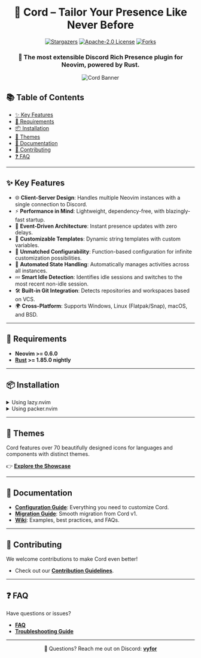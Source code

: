 <div align="center">
  <h1>🧩 <strong>Cord</strong> – Tailor Your Presence Like Never Before</h1>
  <div>
    <a href="https://github.com/vyfor/cord.nvim/stargazers"><img src="https://img.shields.io/github/stars/vyfor/cord.nvim?style=for-the-badge" alt="Stargazers"></a>
    <a href="https://github.com/vyfor/cord.nvim/blob/master/LICENSE"><img src="https://img.shields.io/github/license/vyfor/cord.nvim?style=for-the-badge" alt="Apache-2.0 License"></a>
    <a href="https://github.com/vyfor/cord.nvim/forks"><img src="https://img.shields.io/github/forks/vyfor/cord.nvim?style=for-the-badge" alt="Forks"></a>
  </div>
  <h3>🚀 The most extensible Discord Rich Presence plugin for Neovim, powered by Rust.
  </h3>
  <img src="https://github.com/user-attachments/assets/c6bfcf43-0d93-49f8-b5fc-b78aaeb62090" alt="Cord Banner">
</div>

## 📚 Table of Contents
- [✨ Key Features](#-key-features)
- [🔌 Requirements](#-requirements)
- [📦 Installation](#-installation)
- [🎨 Themes](#-themes)
- [📖 Documentation](#-documentation)
- [🤝 Contributing](#-contributing)
- [❓ FAQ](#-faq)

---

## ✨ Key Features  
- 🌐 **Client-Server Design**: Handles multiple Neovim instances with a single connection to Discord.
- ⚡ **Performance in Mind**: Lightweight, dependency-free, with blazingly-fast startup.
- 🚀 **Event-Driven Architecture**: Instant presence updates with zero delays.  
- 🎨 **Customizable Templates**: Dynamic string templates with custom variables.
- 🔧 **Unmatched Configurability**: Function-based configuration for infinite customization possibilities.
- 🧠 **Automated State Handling**: Automatically manages activities across all instances.
- 💤 **Smart Idle Detection**: Identifies idle sessions and switches to the most recent non-idle session.
- 🛠️ **Built-in Git Integration**: Detects repositories and workspaces based on VCS.
- 🌍 **Cross-Platform**: Supports Windows, Linux (Flatpak/Snap), macOS, and BSD.

---

## 🔌 Requirements  
- **Neovim >= 0.6.0** 
- **[Rust](https://www.rust-lang.org/tools/install) >= 1.85.0 nightly**

---

## 📦 Installation  

<details>
<summary>Using lazy.nvim</summary>

```lua
{
  'vyfor/cord.nvim',
  build = 'cargo build --release',
  opts = {}, -- calls require('cord').setup()
}
```

</details>

<details>
<summary>Using packer.nvim</summary>

```lua
use {
  'vyfor/cord.nvim',
  run = 'cargo build --release',
  config = function()
    require('cord').setup()
  end
}
```

</details>

---

## 🎨 Themes  
Cord features over 70 beautifully designed icons for languages and components with distinct themes.

👉 [**Explore the Showcase**](https://github.com/vyfor/icons#showcase)  

---

## 📖 Documentation  
- [**Configuration Guide**](wiki/CONFIGURATION.md): Everything you need to customize Cord.  
- [**Migration Guide**](wiki/MIGRATION.md): Smooth migration from Cord v1.  
- [**Wiki**](https://github.com/vyfor/cord.nvim/wiki): Examples, best practices, and FAQs.

---

## 🤝 Contributing  
We welcome contributions to make Cord even better!
- Check out our [**Contribution Guidelines**](.github/CONTRIBUTING.md).  

---

## ❓ FAQ  
Have questions or issues?  
- [**FAQ**](https://github.com/vyfor/cord.nvim/wiki/FAQ)  
- [**Troubleshooting Guide**](https://github.com/vyfor/cord.nvim/wiki/Troubleshooting)  

---

<div align="center">  
  <p>💬 Questions? Reach me out on Discord: <a href="https://discord.com/users/446729269872427018"><strong>vyfor</strong></a></p>  
</div>